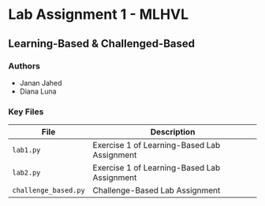 # Lab Assignment 1 - MLHVL
## Learning-Based & Challenged-Based

### Authors

- Janan Jahed
- Diana Luna

### Key Files

| File | Description |
|------|-------------|
| `lab1.py` | Exercise 1 of Learning-Based Lab Assignment |
| `lab2.py` | Exercise 1 of Learning-Based Lab Assignment |
| `challenge_based.py` | Challenge-Based Lab Assignment |


